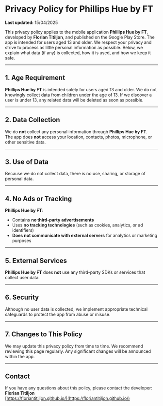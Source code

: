 # Privacy Policy for Phillips Hue by FT  
**Last updated:** 15/04/2025  

This privacy policy applies to the mobile application **Phillips Hue by FT**, developed by **Florian Titiljon**, and published on the Google Play Store. The app is intended for users aged 13 and older. We respect your privacy and strive to process as little personal information as possible. Below, we explain what data (if any) is collected, how it is used, and how we keep it safe.

---

## 1. Age Requirement  
**Phillips Hue by FT** is intended solely for users aged 13 and older. We do not knowingly collect data from children under the age of 13. If we discover a user is under 13, any related data will be deleted as soon as possible.

---

## 2. Data Collection  
We do **not** collect any personal information through **Phillips Hue by FT**.  
The app does **not** access your location, contacts, photos, microphone, or other sensitive data.

---

## 3. Use of Data  
Because we do not collect data, there is no use, sharing, or storage of personal data.

---

## 4. No Ads or Tracking  
**Phillips Hue by FT**:  
- Contains **no third-party advertisements**  
- Uses **no tracking technologies** (such as cookies, analytics, or ad identifiers)  
- **Does not communicate with external servers** for analytics or marketing purposes  

---

## 5. External Services  
**Phillips Hue by FT** does **not** use any third-party SDKs or services that collect user data.

---

## 6. Security  
Although no user data is collected, we implement appropriate technical safeguards to protect the app from abuse or misuse.

---

## 7. Changes to This Policy  
We may update this privacy policy from time to time. We recommend reviewing this page regularly. Any significant changes will be announced within the app.

---

## Contact  
If you have any questions about this policy, please contact the developer:  
**Florian Titiljon**  
[https://floriantitiljon.github.io/](https://floriantitiljon.github.io/)
